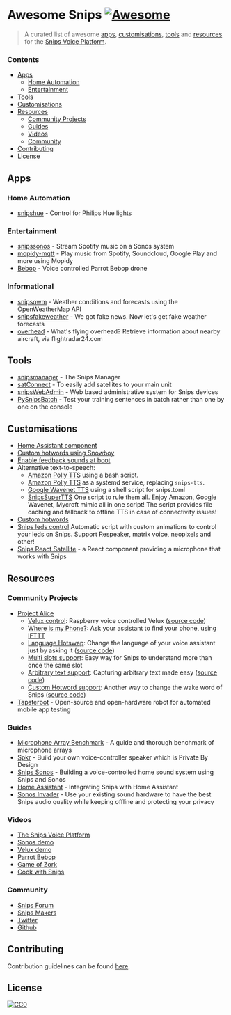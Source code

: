 # Awesome Snips [![Awesome](https://cdn.rawgit.com/sindresorhus/awesome/d7305f38d29fed78fa85652e3a63e154dd8e8829/media/badge.svg)](https://github.com/sindresorhus/awesome)

> A curated list of awesome [apps](#apps), [customisations](#customisations), [tools](#tools) and [resources](#resources) for the [Snips Voice Platform](https://www.snips.ai/).

### Contents

- [Apps](#apps)
  - [Home Automation](#home-automation)
  - [Entertainment](#entertainment)
- [Tools](#tools)
- [Customisations](#customisations)
- [Resources](#resources)
  - [Community Projects](#community-projects)
  - [Guides](#guides)
  - [Videos](#videos)
  - [Community](#community)
- [Contributing](#contributing)
- [License](#license)

## Apps

### Home Automation

- [snipshue](https://github.com/snipsco/snips-skill-hue) - Control for Philips Hue lights

### Entertainment

- [snipssonos](https://github.com/snipsco/snips-skill-sonos) - Stream Spotify music on a Sonos system
- [mopidy-mqtt](https://github.com/acolytec3/mopidy-mqtt) - Play music from Spotify, Soundcloud, Google Play and more using Mopidy
- [Bebop](https://github.com/trancept/snips_bebop/) - Voice controlled Parrot Bebop drone

### Informational

- [snipsowm](https://github.com/snipsco/snips-skill-owm) - Weather conditions and forecasts using the OpenWeatherMap API
- [snipsfakeweather](https://github.com/snipsco/snips-skill-fakeweather) - We got fake news. Now let's get fake weather forecasts
- [overhead](https://github.com/hcooper/overhead) - What's flying overhead? Retrieve information about nearby aircraft, via flightradar24.com

## Tools

- [snipsmanager](https://github.com/snipsco/snipsmanager) - The Snips Manager
- [satConnect](https://github.com/Psychokiller1888/satConnect) - To easily add satellites to your main unit
- [snipsWebAdmin](https://github.com/oziee/snipsWebAdmin) - Web based administrative system for Snips devices
- [PySnipsBatch](https://github.com/KiboOst/SNIPS-Tips/tree/master/pySnipsBatch) - Test your training sentences in batch rather than one by one on the console

## Customisations

- [Home Assistant component](https://home-assistant.io/components/snips/)
- [Custom hotwords using Snowboy](https://github.com/oziee/hotword)
- [Enable feedback sounds at boot](https://github.com/uchagani/snips-enable-sounds)
- Alternative text-to-speech:
  - [Amazon Polly TTS](https://github.com/tschmidty69/homeassistant-config/blob/master/snips/jarvis_says.sh) using a bash script.
  - [Amazon Polly TTS](https://github.com/hcooper/snips-tts-polly) as a systemd service, replacing `snips-tts`.
  - [Google Wavenet TTS](https://gist.github.com/Psychokiller1888/7c4783c645d0a580aa595e7823bf3da1) using a shell script for snips.toml
  - [SnipsSuperTTS](https://gist.github.com/Psychokiller1888/cf10af3220b5cd6d9c92c709c6af92c2) One script to rule them all. Enjoy Amazon, Google Wavenet, Mycroft mimic all in one script! The script provides file caching and fallback to offline TTS in case of connectivity issues!
- [Custom hotwords](https://github.com/Psychokiller1888/snips-custom-hotword)
- [Snips leds control](https://github.com/Psychokiller1888/snipsLedControl) Automatic script with custom animations to control your leds on Snips. Support Respeaker, matrix voice, neopixels and other!
- [Snips React Satellite](https://github.com/syntithenai/opensnips/tree/master/snips-react-satellite) - a React component providing a microphone that works with Snips

## Resources

### Community Projects
- [Project Alice](https://laurentchervet.wordpress.com/category/project-alice/)
  - [Velux control](https://laurentchervet.wordpress.com/2018/02/11/project-alice-raspberry-voice-controlled-velux/): Raspberry voice controlled Velux ([source code](https://github.com/Psychokiller1888/snipsvelux))
  - [Where is my Phone?](https://laurentchervet.wordpress.com/2018/03/01/alice-wheres-my-phone/): Ask your assistant to find your phone, using [IFTTT](https://ifttt.com)
  - [Language Hotswap](https://laurentchervet.wordpress.com/2018/03/04/project-alice-language-hotswap/): Change the language of your voice assistant just by asking it ([source code](https://github.com/Psychokiller1888/snipslanghotswap))
  - [Multi slots support](https://laurentchervet.wordpress.com/2018/04/01/project-alice-multi-slots-support/): Easy way for Snips to understand more than once the same slot
  - [Arbitrary text support](https://laurentchervet.wordpress.com/2018/03/08/project-alice-arbitrary-text/): Capturing arbitrary text made easy ([source code](https://github.com/Psychokiller1888/SnipsArbitraryTextCapture))
  - [Custom Hotword support](https://laurentchervet.wordpress.com/2018/02/28/project-alice-born-from-the-ashes-of-jarvis/): Another way to change the wake word of Snips ([source code](https://github.com/Psychokiller1888/snips-custom-hotword))
- [Tapsterbot](https://github.com/pylapp/tapsterbot) - Open-source and open-hardware robot for automated mobile app testing

### Guides

- [Microphone Array Benchmark](https://medium.com/snips-ai/benchmarking-microphone-arrays-respeaker-conexant-microsemi-acuedge-matrix-creator-minidsp-950de8876fda) - A guide and thorough benchmark of microphone arrays
- [Spkr](https://medium.com/snips-ai/how-to-build-a-voice-controlled-speaker-that-protects-your-privacy-ec6429a2c673) - Build your own voice-controller speaker which is Private By Design
- [Snips Sonos](https://medium.com/snips-ai/building-a-voice-controlled-home-sound-system-using-snips-and-sonos-2aaf16523ce9) - Building a voice-controlled home sound system using Snips and Sonos
- [Home Assistant](https://medium.com/snips-ai/integrating-snips-with-home-assistant-314723645c77) - Integrating Snips with Home Assistant
- [Sonos Invader](https://github.com/Psychokiller1888/SnipsSonosInvader) - Use your existing sound hardware to have the best Snips audio quality while keeping offline and protecting your privacy

### Videos

- [The Snips Voice Platform](https://vimeo.com/221451347)
- [Sonos demo](https://vimeo.com/237742054)
- [Velux demo](https://www.youtube.com/watch?v=ukkOLqcm2CY)
- [Parrot Bebop](https://www.youtube.com/watch?v=GNpz7S0B6Gs)
- [Game of Zork](https://www.youtube.com/watch?v=5RX4Dm9TmCY)
- [Cook with Snips](https://www.youtube.com/watch?v=xH_JE4mj9vI)

### Community

- [Snips Forum](https://forum.snips.ai)
- [Snips Makers](https://makers.snips.ai)
- [Twitter](https://twitter.com/snips)
- [Github](https://github.com/snipsco)

## Contributing

Contribution guidelines can be found [here](/CONTRIBUTING.md).

## License

[![CC0](http://mirrors.creativecommons.org/presskit/buttons/88x31/svg/cc-zero.svg)](https://creativecommons.org/publicdomain/zero/1.0/)
